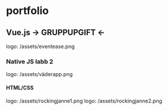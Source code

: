 # portfolio

## Vue.js -> GRUPPUPGIFT <-
logo: /assets/eventease.png

### Native JS labb 2
logo: /assets/väderapp.png

#### HTML/CSS
logo: /assets/rockingjanne1.png
logo: /assets/rockingjanne2.png
